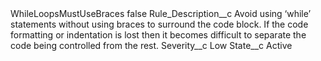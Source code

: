 <?xml version="1.0" encoding="UTF-8"?>
<CustomMetadata xmlns="http://soap.sforce.com/2006/04/metadata" xmlns:xsi="http://www.w3.org/2001/XMLSchema-instance" xmlns:xsd="http://www.w3.org/2001/XMLSchema">
    <label>WhileLoopsMustUseBraces</label>
    <protected>false</protected>
    <values>
        <field>Rule_Description__c</field>
        <value xsi:type="xsd:string">Avoid using ‘while’ statements without using braces to surround the code block. If the code formatting or indentation is lost then it becomes difficult to separate the code being controlled from the rest.</value>
    </values>
    <values>
        <field>Severity__c</field>
        <value xsi:type="xsd:string">Low</value>
    </values>
    <values>
        <field>State__c</field>
        <value xsi:type="xsd:string">Active</value>
    </values>
</CustomMetadata>
